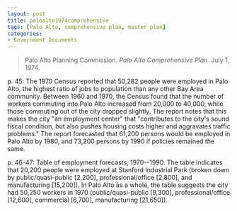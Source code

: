 ```yaml
---
layout: post
title: paloalto1974comprehensive
tags: [Palo Alto, comprehensive plan, master plan]
categories:
- Government Documents
---
```


> Palo Alto Planning Commission. *Palo Alto Comprehensive Plan*. July 1, 1974.

p. 45: The 1970 Census reported that 50,282 people were employed in Palo Alto,
the highest ratio of jobs to population than any other Bay Area community.
Between 1960 and 1970, the Census found that the number of workers commuting
into Palo Alto increased from 20,000 to 40,000, while those commuting out of
the city dropped slightly. The report notes that this makes the city "an
employment center" that "contributes to the city's sound fiscal condition, but
also pushes housing costs higher and aggravates traffic problems." The report
forecasted that 61,200 persons would be employed in Palo Alto by 1980, and
73,200 persons by 1990 if policies remained the same.

p. 46-47: Table of employment forecasts, 1970--1990. The table indicates that
20,200 people were employed at Stanford Industrial Park (broken down by
public/quasi-public [2,200], professional/office [2,800], and manufacturing
[15,200]). In Palo Alto as a whole, the table suggests the city had 50,250
workers in 1970 (public/quasi-public [9,300], professional/office [12,600],
commercial [6,700], manufacturing [21,650]).


